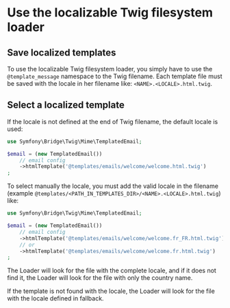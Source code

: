 Use the localizable Twig filesystem loader
==========================================

## Save localized templates

To use the localizable Twig filesystem loader, you simply have to use the `@template_message`
namespace to the Twig filename. Each template file must be saved with the locale in her
filename like: `<NAME>.<LOCALE>.html.twig`.

## Select a localized template

If the locale is not defined at the end of Twig filename, the default locale is used:

```php
use Symfony\Bridge\Twig\Mime\TemplatedEmail;

$email = (new TemplatedEmail())
    // email config
    ->htmlTemplate('@templates/emails/welcome/welcome.html.twig')
;
```

To select manually the locale, you must add the valid locale in the filename
(example `@templates/<PATH_IN_TEMPLATES_DIR>/<NAME>.<LOCALE>.html.twig`) like:

```php
use Symfony\Bridge\Twig\Mime\TemplatedEmail;

$email = (new TemplatedEmail())
    // email config
    ->htmlTemplate('@templates/emails/welcome/welcome.fr_FR.html.twig')
    // or
    ->htmlTemplate('@templates/emails/welcome/welcome.fr.html.twig')
;
```

The Loader will look for the file with the complete locale, and if it does not find it,
the Loader will look for the file with only the country name.

If the template is not found with the locale, the Loader will look for the file with the
locale defined in fallback.
